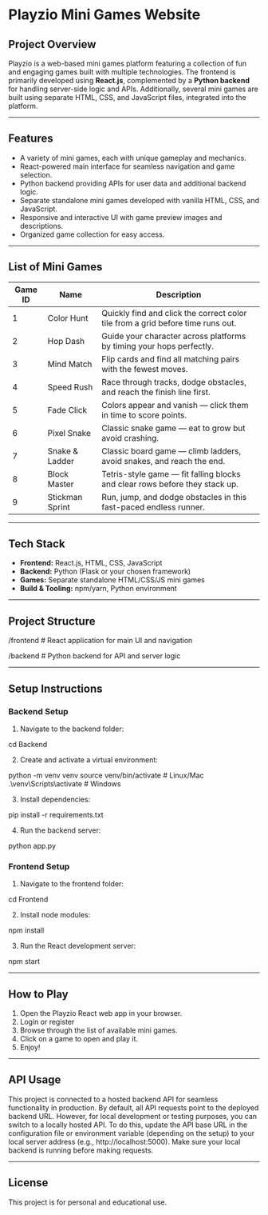# Playzio Mini Games Website

## Project Overview

Playzio is a web-based mini games platform featuring a collection of fun and engaging games built with multiple technologies. The frontend is primarily developed using **React.js**, complemented by a **Python backend** for handling server-side logic and APIs. Additionally, several mini games are built using separate HTML, CSS, and JavaScript files, integrated into the platform.

---

## Features

- A variety of mini games, each with unique gameplay and mechanics.
- React-powered main interface for seamless navigation and game selection.
- Python backend providing APIs for user data and additional backend logic.
- Separate standalone mini games developed with vanilla HTML, CSS, and JavaScript.
- Responsive and interactive UI with game preview images and descriptions.
- Organized game collection for easy access.

---

## List of Mini Games

| Game ID | Name            | Description                                                                     |
| ------- | --------------- | ------------------------------------------------------------------------------- |
| 1       | Color Hunt      | Quickly find and click the correct color tile from a grid before time runs out. |
| 2       | Hop Dash        | Guide your character across platforms by timing your hops perfectly.            |
| 3       | Mind Match      | Flip cards and find all matching pairs with the fewest moves.                   |
| 4       | Speed Rush      | Race through tracks, dodge obstacles, and reach the finish line first.          |
| 5       | Fade Click      | Colors appear and vanish — click them in time to score points.                  |
| 6       | Pixel Snake     | Classic snake game — eat to grow but avoid crashing.                            |
| 7       | Snake & Ladder  | Classic board game — climb ladders, avoid snakes, and reach the end.            |
| 8       | Block Master    | Tetris-style game — fit falling blocks and clear rows before they stack up.     |
| 9       | Stickman Sprint | Run, jump, and dodge obstacles in this fast-paced endless runner.               |

---

## Tech Stack

- **Frontend:** React.js, HTML, CSS, JavaScript
- **Backend:** Python (Flask or your chosen framework)
- **Games:** Separate standalone HTML/CSS/JS mini games
- **Build & Tooling:** npm/yarn, Python environment

---

## Project Structure

/frontend # React application for main UI and navigation

/backend # Python backend for API and server logic

---

## Setup Instructions

### Backend Setup

1. Navigate to the backend folder:

cd Backend

2. Create and activate a virtual environment:

python -m venv venv
source venv/bin/activate # Linux/Mac
.\venv\Scripts\activate # Windows

3. Install dependencies:

pip install -r requirements.txt

4. Run the backend server:

python app.py

### Frontend Setup

1. Navigate to the frontend folder:

cd Frontend

2. Install node modules:

npm install

3. Run the React development server:

npm start

---

## How to Play

1. Open the Playzio React web app in your browser.
2. Login or register
3. Browse through the list of available mini games.
4. Click on a game to open and play it.
5. Enjoy!

---

## API Usage
This project is connected to a hosted backend API for seamless functionality in production. By default, all API requests point to the deployed backend URL. However, for local development or testing purposes, you can switch to a locally hosted API. To do this, update the API base URL in the configuration file or environment variable (depending on the setup) to your local server address (e.g., http://localhost:5000). Make sure your local backend is running before making requests.

---

## License

This project is for personal and educational use.
